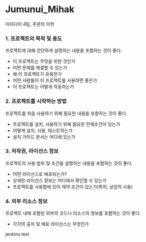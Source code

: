 # Jumunui_Mihak
아이디어 4팀, 주문의 미학

### 1. 프로젝트의 목적 및 용도

프로젝트에 대해 간단하게 설명하는 내용을 포함하는 것이 좋다.

- 이 프로젝트는 무엇을 위한 것인가
- 어떤 문제를 해결할 수 있는가
- 왜 이 프로젝트가 유용한가
- 어떤 사람들이 이 프로젝트를 사용하면 좋은가
- 이 프로젝트는 어떻게 작동하는가

### 2. 프로젝트를 시작하는 방법

프로젝트를 처음 사용하기 위해 필요한 내용을 포함하는 것이 좋다.

- 프로젝트를 설치, 사용하기 위해 필요한 전제조건이 있는가
- 어떻게 설치, 사용, 테스트하는가
- 설치 가이드 문서는 어디에 있는가

### 3. 저작권, 라이선스 정보

프로젝트의 사용 범위 및 조건을 설명하는 내용을 포함하는 것이 좋다.

- 어떤 라이선스로 배포되는가?
- 상세한 라이선스 정보는 어디에서 확인할 수 있는가
- 프로젝트를 사용함에 있어 제약 조건이 있는가(특허, 상업적 사용)

### 4. 외부 리소스 정보

프로젝트 내에 포함된 외부의 코드나 리소스의 정보를 포함하는 것이 좋다.

- 각각의 출처 및 배포 라이선스는 무엇인가

jenkins test
